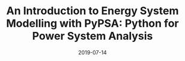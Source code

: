 ---
title: "An Introduction to Energy System Modelling with PyPSA: Python for Power System Analysis"
date: 2019-07-14
summary: Research stay @ Instituto de Investigaciòn Technològica (IIT), Comillas Pontifical University, Madrid, Spain.
authors: ["admin"]

links:
  - icon_pack: fas
    icon: laptop-code
    name: jupyter-notebook
    url: 'https://www.dropbox.com/sh/izb8z2ope7u20al/AAArfvPjb2o6nAYdIdGQovY9a?dl=0'
---